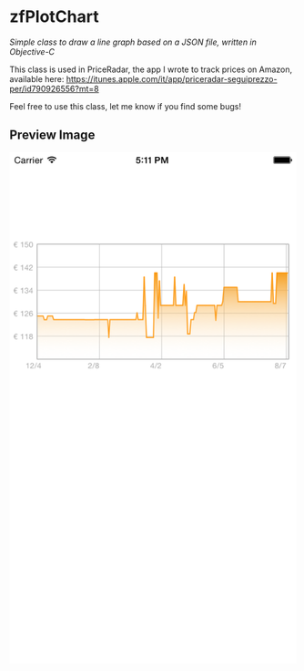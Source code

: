 # zfPlotChart
_Simple class to draw a line graph based on a JSON file, written in Objective-C_

This class is used in PriceRadar, the app I wrote to track prices on Amazon, available here: https://itunes.apple.com/it/app/priceradar-seguiprezzo-per/id790926556?mt=8


Feel free to use this class, let me know if you find some bugs!

## Preview Image

![zfPlotChart](ZFPlotChart/preview.png)
